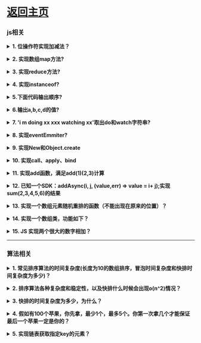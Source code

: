 # [返回主页](https://github.com/evenMai92/front-end-interview/blob/master/README.md)

### <b>js相关</b>
<b><details><summary>1. 位操作符实现加减法？</summary></b>
答案：
```javascript
function add(a, b) {
  let sum = 0;
  while (b) {
    sum = a ^ b;
    b = (a & b) << 1;
    a = sum;
  }
  return sum;
}
function minu(a, b) {
  let res = add(~b, 1);
  return add(a, res);
}
```
公司：字节跳动
</details>

<b><details><summary>2. 实现数组map方法?</summary></b>
答案：
```javascript
Array.prototype.map2 = function (callback) {
  let context = this;
  let res = [];
  context.forEach((item, i) => {
    res.push(callback(item, i, context));
  });
  return res;
}
```
公司：字节跳动
</details>

<b><details><summary>3. 实现reduce方法?</summary></b>
答案：
```javascript
Array.prototype.reduce2 = function (callback, arg) {
  let context = this;
  let res = arg;
  context.forEach((item, i) => {
    res = callback(res, item, i, context);
  });
  return res;
};
```
公司：字节跳动
</details>

<b><details><summary>4. 实现instanceof?</summary></b>
答案：
```javascript
function new_instance_of(leftVaule, rightVaule) {
  let rightProto = rightVaule.prototype; // 取右表达式的 prototype 值
  leftVaule = leftVaule.__proto__; // 取左表达式的__proto__值
  while (true) {
    if (leftVaule === null) {
      return false;
    }
    if (leftVaule === rightProto) {
      return true;
    }
    leftVaule = leftVaule.__proto__;
  }
}
```
公司：字节跳动
</details>

<b><details><summary>5.下面代码输出顺序?</summary></b>
题目与答案：
```javascript
const log = console.log;

log("script start"); // 顺序1

setTimeout((_) => {
  log("timeout 1"); // 顺序9
}, 0);

new Promise((resolve, reject) => {
  log("promise 1"); // 顺序2
  resolve();
}).then((_) => {
  log("callback 1 start"); // 顺序4
  setTimeout((_) => {
    log("timeout 2"); // 顺序10
  }, 0);

  new Promise((resolve, reject) => {
    log("promise 2"); // 顺序5
    resolve();
  }).then((_) => {
    log("callback 2 start"); // 顺序7
    setTimeout((_) => {
      log("timeout 3"); // 顺序11
    }, 0);
    log("callback 2 end"); // 顺序8
  });
  log("callback 1 end");  // 顺序6
});

log("script end"); // 顺序3
```
[详解](https://segmentfault.com/a/1190000016278115)

公司：字节跳动
</details>

<b><details><summary>6.输出a,b,c,d的值?</summary></b>
题目与答案：
```javascript
let obj = {
  'a': [
    'b',
    { 'c': 'd' }
  ]
};
let { a: [b, { c: d }] } = obj;
// 报错、'b'、报错、'd'（对象解构）
```
公司：腾讯
</details>

<b><details><summary>7. 'i m doing xx xxx watching xx'取出do和watch字符串?</summary></b>
答案：
```javascript
let str = 'i m doing xx xxx watching xx';
str.match(/\w+(?=ing)/g); // 正则前瞻 ["do", "watch"]
```
公司：腾讯
</details>

<b><details><summary>8. 实现eventEmmiter?</summary></b>
答案：
```javascript
export default class EventEmitter {
  constructor() {
    this._envents = {};
  }
  on(event, callback) {
    //监听event事件，触发时调用callback函数
    let callbacks = this._events[event] || [];
    callbacks.push(callback);
    this._events[event] = callbacks;
    return this;
  }
  off(event, callback) {
    //停止监听event事件
    let callbacks = this._events[event];
    this._events[event] =
      callbacks && callbacks.filter((fn) => fn !== callback);
    return this;
  }
  emit(...args) {
    //触发事件，并把参数传给事件的处理函数
    const event = args[0];
    const params = [].slice.call(args, 1);
    const callbacks = this._events[event];
    callbacks.forEach((fn) => fn.apply(params));
    return this;
  }
  once(event, callback) {
    //为事件注册单次监听器
    let wrapFanc = (...args) => {
      callback.apply(this.args);
      this.off(event, wrapFanc);
    };
    this.on(event, wrapFanc);
    return this;
  }
}
```
公司：微众，字节跳动
</details>

<b><details><summary>9. 实现New和Object.create</summary></b>
答案：
```javascript
// New的实现
function objectFactory() {
  let obj = new Object(),
    Constructor = [].shift.call(arguments);
  obj.__proto__ = Constructor.prototype;
  let ret = Constructor.apply(obj, arguments);
  return typeof ret === "object" ? ret : obj;
}
// Object.create()的实现
Object.myCreate = function (obj, properties)  {
  let F = function ()  {}
  F.prototype = obj
  if (properties) {
     Object.defineProperties(F, properties)
  }
  return new F()
}
```
</details>

<b><details><summary>10. 实现call、apply、bind</summary></b>
答案：
```javascript
Function.prototype.call2 = function (context) {
  var context = context || window;
  context.fn = this;

  var args = [];
  for (var i = 1, len = arguments.length; i < len; i++) {
    args.push("arguments[" + i + "]");
  }

  var result = eval("context.fn(" + args + ")");

  delete context.fn;
  return result;
};

Function.prototype.apply2 = function (context, arr) {
  var context = Object(context) || window;
  context.fn = this;

  var result;
  if (!arr) {
    result = context.fn();
  } else {
    var args = [];
    for (var i = 0, len = arr.length; i < len; i++) {
      args.push("arr[" + i + "]");
    }
    result = eval("context.fn(" + args + ")");
  }

  delete context.fn;
  return result;
};

Function.prototype.bind2 = function (context) {
  if (typeof this !== "function") {
    throw new Error(
      "Function.prototype.bind - what is trying to be bound is not callable"
    );
  }

  var self = this;
  var args = Array.prototype.slice.call(arguments, 1);
  var fNOP = function () {};

  var fbound = function () {
    self.apply(
      this instanceof self ? this : context,
      args.concat(Array.prototype.slice.call(arguments))
    );
  };

  fNOP.prototype = this.prototype;
  fbound.prototype = new fNOP();

  return fbound;
};
```
[详解](https://github.com/mqyqingfeng/Blog/issues/11)
</details>

<b><details><summary>11. 实现add函数，满足add(1)(2,3)计算</summary></b>
答案：
```javascript
function add() {
  let args = [...arguments];
  let curry = function () {
    return add.apply(null, [...args, ...arguments]);
  };
  curry.toString = () => {
    return args.reduce((a, b) => a + b);
  };
  return curry;
}
```
公司：字节跳动
</details>

<b><details><summary>12. 已知一个SDK：addAsync(i, j, (value,err) => value = i+ j);实现sum(2,3,4,5,6)的结果</summary></b>
答案：

公司：字节跳动
</details>

<b><details><summary>13. 实现一个数组元素随机重排的函数（不能出现在原来的位置）？</summary></b>
答案：

公司：搜狐
</details>

<b><details><summary>14. 实现一个数组类，功能如下？</summary></b>
题目：
```javascript
var myArr = new MyArray();
console.log(myArr.length === 0);
myArr.push(1);
console.log(yArr.length === 1, myArr[0] === 1);
```
答案：
```javascript
function MyArray() {
  this.length = 0;
  this.push = function(val) {
    this[this.length] = val;
    this.length++; 
  }
}
```
公司：搜狐
</details>

<b><details><summary>15. JS 实现两个很大的数字相加？</summary></b>
答案
```javascript
function sumBigNumber(a, b) {
    var res = '',
        temp = 0;
    a = a.split('');
    b = b.split('');
    while (a.length || b.length || temp) {
        temp += ~~a.pop() + ~~b.pop();
        res = (temp % 10) + res;
        temp = temp > 9;
    }
    return res.replace(/^0+/, '');
}
var sum1 = '183653865213568326573265723657367865723567237365238138673263275632';
var sum2 = '38753623657326857326572635732657326157373586376523765723657234';
console.log(sumBigNumber(sum1,sum2));
```
[详解](https://www.jianshu.com/p/c9826b2c5ae0)
公司：金蝶科技
</details>

***
### <b>算法相关</b>
<b><details><summary>1. 常见排序算法的时间复杂度(长度为10的数组排序，冒泡时间复杂度和快排时间复杂度为多少)？</summary></b>
答案：
| 排序算法     | 时间复杂度 | 空间复杂度 | 是否稳定 |
| :----:      | :----:     | :----:    | :----: |
|中序遍历二叉树|O（n）      |O（n）     | 是 |
|冒泡排序      |O（n2）     |O（1）     | 是 |
|选择排序	     |O（n2）     |O（1）	    | 不是|
|直接插入排序  |O（n2）     |O（1）	     |   是|
|归并排序	     | O(nlogn)   |O（n）	    | 是|
|快速排序	     | O(nlogn)   |O（logn）  |不是|
|堆排序	       | O(nlogn)   |O（1）	    |不是|
|希尔排序	     | O(nlogn)   |O（1）	    | 不是|
|计数排序	     | O(n+k)     |O(n+k)	    | 是|
|基数排序	     | O(N∗M)     |O(M)	      | 是|

所以冒泡为o(10^2)；快排为o(10log10)

公司：字节跳动
</details>

<b><details><summary>2. 排序算法各种复杂度和稳定性，以及快排什么时候会出现o(n^2)情况？</summary></b>
答案：复杂度与稳定性和上题一样；快排最快的情况是每次取到的值要么是最小要么是最大，这时候就出变成o(n^2);

公司：腾讯
</details>

<b><details><summary>3. 快排的时间复杂度为多少，为什么？</summary></b>
答案：
[详解](https://segmentfault.com/a/1190000020072884)

公司：腾讯
</details>

<b><details><summary>4. 假如有100个苹果，你先拿，最少1个，最多5个。你第一次拿几个才能保证最后一个苹果一定是你的？</summary></b>
分析：我们不妨逆向推理，如果只剩6个苹果，让对方先拿球，你一定能拿到第6个苹果．理由是：如果他拿1个，你拿5个；如果他拿2个，你拿4个；如果他拿3个，你拿3个；如果他拿4个，你拿2个；如果他拿5个，你拿1个．
我们再把100个苹果从后向前按组分开，6个苹果一组．100不能被6整除，这样就分成17组；第1组4个，后16组每组6个．3、这样先把第1组4个拿完，后16组每组都让对方先拿球，自己拿完剩下的．这样你就能拿到第16组的最后一个，即第100个苹果．

答：我先拿4个，他拿1～5中的n个，我拿6-n，依此类推，保证我能得到第100个苹果．

点评：本题属于典型的不会输的游戏，即如果所给的数除以6，有余数，先拿余数，再与对方拿的个数和是6，即可获胜，如果没有余数，就让对方先拿，自己再拿时与对方拿的个数和是6，自己一定获胜．

公司：字节跳动
</details>

<b><details><summary>5. 实现链表获取指定key的元素？</summary></b>
答案：
```javascript
function LinkedList() {
  var Node = function (element) {　　　　　　　　//新元素构造
      this.element = element;
      this.next = null;
  };
  this.head = null;

  this.append = function (element) {
      var node = new Node(element);　　　　　　　　//构造新的元素节点
      var current;
      if (this.head === null) {　　　　　　　　　　　　　//头节点为空时  当前结点作为头节点
          this.head = node;
      } else {
          current = this.head;　　　　　　　　　　　　　　
          while (current.next) {　　　　　　　　　　//遍历，直到节点的next为null时停止循环，当前节点为尾节点
              current = current.next;
          }
          current.next = node;　　　　　　　　　　　　//将尾节点指向新的元素，新元素作为尾节点
      }           
      length++;　　　　　　　　　　　　　　　　　　　　//更新链表长度
  };
  this.getValByKey = function (key) {
      var index = 0;
      var current = this.head;
      while (index != key && current) {
          index++;
          current = current.next;
      }
      return current ? current.element : -1;
  };
}
var list = new LinkedList();
list.append('s');
list.append('a');
list.append('c');
list.getValByKey(1) // a
list.getValByKey(4) // -1
```
公司：搜狐
</details>